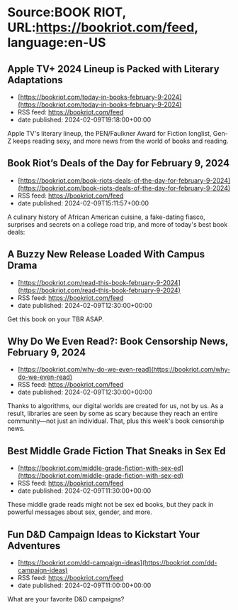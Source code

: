 # Source:BOOK RIOT, URL:https://bookriot.com/feed, language:en-US

## Apple TV+ 2024 Lineup is Packed with Literary Adaptations
 - [https://bookriot.com/today-in-books-february-9-2024](https://bookriot.com/today-in-books-february-9-2024)
 - RSS feed: https://bookriot.com/feed
 - date published: 2024-02-09T19:18:00+00:00

Apple TV's literary lineup, the PEN/Faulkner Award for Fiction longlist, Gen-Z keeps reading sexy, and more news from the world of books and reading.

## Book Riot’s Deals of the Day for February 9, 2024
 - [https://bookriot.com/book-riots-deals-of-the-day-for-february-9-2024](https://bookriot.com/book-riots-deals-of-the-day-for-february-9-2024)
 - RSS feed: https://bookriot.com/feed
 - date published: 2024-02-09T15:11:57+00:00

A culinary history of African American cuisine, a fake-dating fiasco, surprises and secrets on a college road trip, and more of today's best book deals:

## A Buzzy New Release Loaded With Campus Drama
 - [https://bookriot.com/read-this-book-february-9-2024](https://bookriot.com/read-this-book-february-9-2024)
 - RSS feed: https://bookriot.com/feed
 - date published: 2024-02-09T12:30:00+00:00

Get this book on your TBR ASAP.

## Why Do We Even Read?: Book Censorship News, February 9, 2024
 - [https://bookriot.com/why-do-we-even-read](https://bookriot.com/why-do-we-even-read)
 - RSS feed: https://bookriot.com/feed
 - date published: 2024-02-09T12:30:00+00:00

Thanks to algorithms, our digital worlds are created for us, not by us. As a result, libraries are seen by some as scary because they reach an entire community—not just an individual. That, plus this week's book censorship news.

## Best Middle Grade Fiction That Sneaks in Sex Ed
 - [https://bookriot.com/middle-grade-fiction-with-sex-ed](https://bookriot.com/middle-grade-fiction-with-sex-ed)
 - RSS feed: https://bookriot.com/feed
 - date published: 2024-02-09T11:30:00+00:00

These middle grade reads might not be sex ed books, but they pack in powerful messages about sex, gender, and more.

## Fun D&D Campaign Ideas to Kickstart Your Adventures
 - [https://bookriot.com/dd-campaign-ideas](https://bookriot.com/dd-campaign-ideas)
 - RSS feed: https://bookriot.com/feed
 - date published: 2024-02-09T11:00:00+00:00

What are your favorite D&#038;D campaigns?

